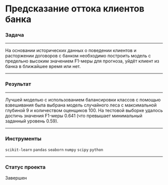 # Предсказание оттока клиентов банка

### Задача
____
 На основании исторических данных о поведении клиентов и расторжении договоров с банком  необходимо построить модель с предельно высоким значением  F1-меры для прогноза, уйдёт клиент из банка в ближайшее время или нет. 
_____

### Результат
__________

Лучшей моделью с использованием балансировки классов с помощью взвешивания была выбрана модель случайного леса с максимальной глубиной 9 и количеством оценщиков 100.  На тестовой выборке удалось достичь значения F1-меры 0.641 (что превышает минимальный заданный уровень 0.59).
___
### Инструменты
`scikit-learn` `pandas` `seaborn` `numpy` `scipy` `python` 
___
### Статус проекта

Завершен
